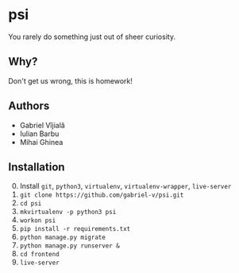 # psi
You rarely do something just out of sheer curiosity.

## Why?
Don't get us wrong, this is homework!

## Authors
- Gabriel Vîjială
- Iulian Barbu
- Mihai Ghinea

## Installation
0. Install `git`, `python3`, `virtualenv`, `virtualenv-wrapper`, `live-server`
1. `git clone https://github.com/gabriel-v/psi.git`
0. `cd psi`
2. `mkvirtualenv -p python3 psi` 
3. `workon psi`
4. `pip install -r requirements.txt`
3. `python manage.py migrate`
2. `python manage.py runserver &`
1. `cd frontend`
0. `live-server`

